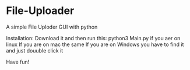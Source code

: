 # File-Uploader
A simple File Uploder GUI with python

Installation:
Download it and then run this: python3 Main.py if you aer on linux
If you are on mac the same
If you are on Windows you have to find it and just douuble click it

Have fun!
